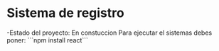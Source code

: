 <h1>Sistema de registro </h1>
-Estado del proyecto: En constuccion
Para ejecutar el sistemas debes poner:
```npm install react```
